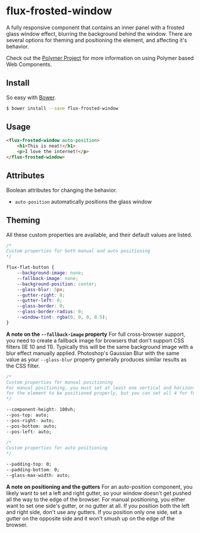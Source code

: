 # flux-frosted-window

A fully responsive component that contains an inner panel with a frosted glass window effect, blurring the background behind the window. There are several options for theming and positioning the element, and affecting it's behavior.

Check out the [Polymer Project](https://www.polymer-project.org/1.0/) for more information on using Polymer based Web Components.

## Install

So easy with [Bower](http://bower.io).

```sh
$ bower install --save flux-frosted-window
```

## Usage

```html
<flux-frosted-window auto-position>
    <h1>This is neat!</h1>
    <p>I love the internet!</p>
</flux-frosted-window>
```

## Attributes

Boolean attributes for changing the behavior.

* `auto-position` automatically positions the glass window

## Theming

All these custom properties are available, and their default values are listed.

```css
/*
Custom properties for both manual and auto positioning
*/

flux-flat-button {
    --background-image: none;
    --fallback-image: none;
    --background-position: center;
    --glass-blur: 5px;
    --gutter-right: 0;
    --gutter-left: 0;
    --glass-border: 0;
    --glass-border-radius: 0;
    --window-tint: rgba(0, 0, 0, 0.5);
}
```

**A note on the `--fallback-image` property** For full cross-browser support, you need to create a fallback image for browsers that don't support CSS filters (IE 10 and 11). Typically this will be the same background image with a blur effect manually applied. Photoshop's Gaussian Blur with the same value as your `--glass-blur` property generally produces similar results as the CSS filter.

```css
/*
Custom properties for manual positioning
For manual positioning, you must set at least one vertical and horizontal property
for the element to be positioned properly, but you can set all 4 for full control
*/

--component-height: 100vh;
--pos-top: auto;
--pos-right: auto;
--pos-bottom: auto;
--pos-left: auto;
```
```css
/*
Custom properties for auto positioning
*/

--padding-top: 0;
--padding-bottom: 0;
--glass-max-width: auto;
```

**A note on positioning and the gutters** For an auto-position component, you likely want to set a left and right gutter,
so your window doesn't get pushed all the way to the edge of the browser.
For manual positioning, you either want to set one side's gutter, or no gutter
at all. If you position both the left and right side, don't use any gutters.
If you position only one side, set a gutter on the opposite side and it won't
smush up on the edge of the browser.
